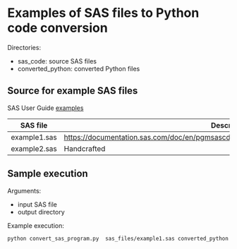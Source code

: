 # Examples of SAS files to Python code conversion

Directories:
- sas_code: source SAS files
- converted_python: converted Python files

## Source for example SAS files
SAS User Guide [examples](https://documentation.sas.com/doc/en/pgmsascdc/9.4_3.5/procstat/titlepage.htm)

| SAS file | Description |
|---------|-------------|
| example1.sas | https://documentation.sas.com/doc/en/pgmsascdc/9.4_3.5/procstat/procstat_corr_examples02.htm |
| example2.sas| Handcrafted |


## Sample execution

Arguments:
- input SAS file
- output directory

Example execution:
```bash
python convert_sas_program.py  sas_files/example1.sas converted_python
```


